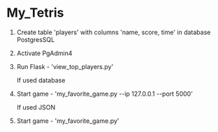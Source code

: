 # My_Tetris

1. Create table 'players' with columns 'name, score, time' in database PostgresSQL
2. Activate PgAdmin4
3. Run Flask - 'view_top_players.py'

    If used database 
4. Start game - 'my_favorite_game.py --ip 127.0.0.1 --port 5000'

    If used JSON 
4. Start game - 'my_favorite_game.py'
